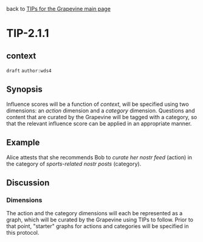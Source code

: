 back to [TIPs for the Grapevine main page](https://github.com/wds4/tapestry-protocol/blob/main/tips/grapevine/README.md)

TIP-2.1.1
=====

context
---

`draft` `author:wds4`

## Synopsis

Influence scores will be a function of *context*, will be specified using two dimensions: an *action* dimension and a *category* dimension. Questions and content that are curated by the Grapevine will be tagged with a category, so that the relevant influence score can be applied in an appropriate manner.

## Example

Alice attests that she recommends Bob to *curate her nostr feed* (action) in the category of *sports-related nostr posts* (category).

## Discussion

### Dimensions

The action and the category dimensions will each be represented as a graph, which will be curated by the Grapevine using TIPs to follow. Prior to that point, "starter" graphs for actions and categories will be specified in this protocol.
